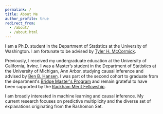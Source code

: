 ```yaml
---
permalink: /
title: About Me
author_profile: true
redirect_from: 
  - /about/
  - /about.html
---
```


I am a Ph.D. student in the Department of Statistics at the University of Washington. I am fortunate to be advised by [Tyler H. McCormick](https://thmccormick.github.io/). 

Previously, I received my undergraduate education at the University of California, Irvine. I was a Master’s student in the Department of Statistics at the University of Michigan, Ann Arbor, studying causal inference and advised by [Ben B. Hansen](https://lsa.umich.edu/stats/people/faculty/bbh.html). I was part of the second cohort to graduate from the department's [Bridge Master's Program](https://lsa.umich.edu/stats/masters_students/mastersprograms/bridge-stats-masters-program.html) and remain grateful to have been supported by the [Rackham Merit Fellowship](https://rackham.umich.edu/funding/rackham-merit-fellowship-program/).

I am broadly interested in machine learning and causal inference. My current research focuses on predictive multiplicity and the diverse set of explanations originating from the Rashomon Set.